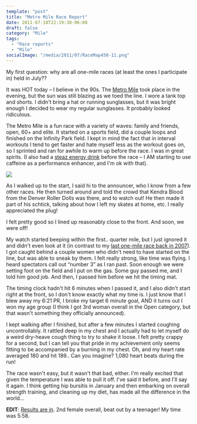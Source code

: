 ```yaml
---
template: "post"
title: "Metro Mile Race Report"
date: 2011-07-18T22:19:38-06:00
draft: false
category: "Mile"
tags:
  - "Race reports"
  - "Mile"
socialImage: "/media/2011/07/RaceMap450-11.png"
---
```


My first question: why are all one-mile races (at least the ones I participate in) held in July??

It was HOT today &#8211; I believe in the 90s. The [Metro Mile](http://www.themetromile.com/) took place in the evening, but the sun was still blazing as we toed the line. I wore a tank top and shorts. I didn't bring a hat or running sunglasses, but it was bright enough I decided to wear my regular sunglasses. It probably looked ridiculous.

The Metro Mile is a fun race with a variety of waves: family and friends, open, 60+ and elite. It started on a sports field, did a couple loops and finished on the Infinity Park field. I kept in mind the fact that in interval workouts I tend to get faster and hate myself less as the workout goes on, so I sprinted and ran for awhile to warm up before the race. I was in great spirits. (I also had a [steaz energy drink](http://www.steaz.com/energy-berry/) before the race &#8211; I AM starting to use caffeine as a performance enhancer, and I'm ok with that). 

![](/media/2011/07/RaceMap450-1.png)

As I walked up to the start, I said hi to the announcer, who I know from a few other races. He then turned around and told the crowd that Kendra Blood from the Denver Roller Dolls was there, and to watch out! He then made it part of his schtick, talking about how I left my skates at home, etc. I really appreciated the plug! 

I felt pretty good so I lined up reasonably close to the front. And soon, we were off! 

My watch started beeping within the first.. quarter mile, but I just ignored it and didn't even look at it (in contrast to my [last one-mile race back in 2007](/posts/2007-07-15-one-mile-dash-or-how-i-hate-running-fast/)). I got caught behind a couple women who didn't need to have started on the line, but was able to sneak by them. I felt really strong, like time was flying. I heard spectators call out &#8220;number 3&#8221; as I ran past. Soon enough we were setting foot on the field and I put on the gas. Some guy passed me, and I told him good job. And then, I passed him before we hit the timing mat. 

The timing clock hadn't hit 6 minutes when I passed it, and I also didn't start right at the front, so I don't know exactly what my time is. I just know that I blew away my 6:21 PR, I broke my target 6 minute goal, AND it turns out I won my age group (I think I got 3rd woman overall in the Open category, but that wasn't something they officially announced). 

I kept walking after I finished, but after a few minutes I started coughing uncontrollably. It rattled deep in my chest and I actually had to let myself do a weird dry-heave cough thing to try to shake it loose. I felt pretty crappy for a second, but I can tell you that pride in my achievement only seems fitting to be accompanied by a burning in my chest. Oh, and my heart rate averaged 180 and hit 189.. Can you imagine? 1,080 heart beats during the run!

The race wasn't easy, but it wasn't that bad, either. I'm really excited that given the temperature I was able to pull it off. I've said it before, and I'll say it again. I think getting hip bursitis in January and then embarking on overall strength training, and cleaning up my diet, has made all the difference in the world&#8230; 

**EDIT**: [Results are in](http://onlineraceresults.com/race/view_individual.php?make_printable=1&bib_num=57&race_id=20206&type=result). 2nd female overall, beat out by a teenager! My time was 5:58.
